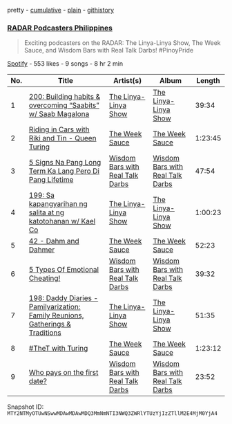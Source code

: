 pretty - [cumulative](/playlists/cumulative/37i9dQZF1DX4pM2KqKhsLT.md) - [plain](/playlists/plain/37i9dQZF1DX4pM2KqKhsLT) - [githistory](https://github.githistory.xyz/mackorone/spotify-playlist-archive/blob/main/playlists/plain/37i9dQZF1DX4pM2KqKhsLT)

### [RADAR Podcasters Philippines](https://open.spotify.com/playlist/37i9dQZF1DX4pM2KqKhsLT)

> Exciting podcasters on the RADAR: The Linya\-Linya Show, The Week Sauce, and Wisdom Bars with Real Talk Darbs! \#PinoyPride

[Spotify](https://open.spotify.com/user/spotify) - 553 likes - 9 songs - 8 hr 2 min

| No. | Title | Artist(s) | Album | Length |
|---|---|---|---|---|
| 1 | [200: Building habits & overcoming “Saabits” w/ Saab Magalona](https://open.spotify.com/episode/36pmhOsQLn8kuDrY9gpKQq) | [The Linya\-Linya Show](https://open.spotify.com/show/761cD7EB31RF5SzUPvkkG4) | [The Linya\-Linya Show](https://open.spotify.com/show/761cD7EB31RF5SzUPvkkG4) | 39:34 |
| 2 | [Riding in Cars with Riki and Tin \- Queen Turing](https://open.spotify.com/episode/4WuxjxVa8AGhFaPAGQBHFM) | [The Week Sauce](https://open.spotify.com/show/7r4rpfgkyDKJVyA1VnQIUz) | [The Week Sauce](https://open.spotify.com/show/7r4rpfgkyDKJVyA1VnQIUz) | 1:23:45 |
| 3 | [5 Signs Na Pang Long Term Ka Lang Pero Di Pang Lifetime](https://open.spotify.com/episode/7kABYrrEPZWCWQRGSwySD9) | [Wisdom Bars with Real Talk Darbs](https://open.spotify.com/show/26l99WwuKAyXSCJGXxKmhN) | [Wisdom Bars with Real Talk Darbs](https://open.spotify.com/show/26l99WwuKAyXSCJGXxKmhN) | 47:54 |
| 4 | [199: Sa kapangyarihan ng salita at ng katotohanan w/ Kael Co](https://open.spotify.com/episode/5OeFZD2l3xSz1nHnkQG3Z7) | [The Linya\-Linya Show](https://open.spotify.com/show/761cD7EB31RF5SzUPvkkG4) | [The Linya\-Linya Show](https://open.spotify.com/show/761cD7EB31RF5SzUPvkkG4) | 1:00:23 |
| 5 | [42 \- Dahm and Dahmer](https://open.spotify.com/episode/0oeUA5Gcv7lTvJ6E2s2Fb7) | [The Week Sauce](https://open.spotify.com/show/7r4rpfgkyDKJVyA1VnQIUz) | [The Week Sauce](https://open.spotify.com/show/7r4rpfgkyDKJVyA1VnQIUz) | 52:23 |
| 6 | [5 Types Of Emotional Cheating!](https://open.spotify.com/episode/5RhKc2cXv7vU8gx6pFmEXt) | [Wisdom Bars with Real Talk Darbs](https://open.spotify.com/show/26l99WwuKAyXSCJGXxKmhN) | [Wisdom Bars with Real Talk Darbs](https://open.spotify.com/show/26l99WwuKAyXSCJGXxKmhN) | 39:32 |
| 7 | [198: Daddy Diaries \- Pamilyarization: Family Reunions, Gatherings & Traditions ](https://open.spotify.com/episode/4ZHRLbF67NnzUxiURGTnCR) | [The Linya\-Linya Show](https://open.spotify.com/show/761cD7EB31RF5SzUPvkkG4) | [The Linya\-Linya Show](https://open.spotify.com/show/761cD7EB31RF5SzUPvkkG4) | 51:35 |
| 8 | [\#TheT with Turing](https://open.spotify.com/episode/2yVPkMQmJkKhR5TX9a7o4b) | [The Week Sauce](https://open.spotify.com/show/7r4rpfgkyDKJVyA1VnQIUz) | [The Week Sauce](https://open.spotify.com/show/7r4rpfgkyDKJVyA1VnQIUz) | 1:23:12 |
| 9 | [Who pays on the first date?](https://open.spotify.com/episode/0e8jSwHE6Rql66VMRugHWi) | [Wisdom Bars with Real Talk Darbs](https://open.spotify.com/show/26l99WwuKAyXSCJGXxKmhN) | [Wisdom Bars with Real Talk Darbs](https://open.spotify.com/show/26l99WwuKAyXSCJGXxKmhN) | 23:52 |

Snapshot ID: `MTY2NTMyOTUwNSwwMDAwMDAwMDQ3MmNmNTI3NWQ3ZWRlYTUzYjIzZTllM2E4MjM0YjA4`
